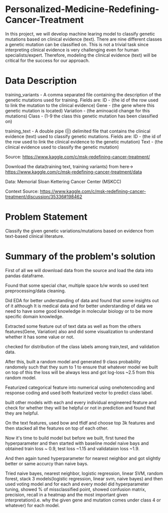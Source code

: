 # Personalized-Medicine-Redefining-Cancer-Treatment
In this project, we will develop machine learing model to classify genetic mutations based on clinical evidence (text). There are nine different classes a genetic mutation can be classified on. This is not a trivial task since interpreting clinical evidence is very challenging even for human specialists/expert. Therefore, modeling the clinical evidence (text) will be critical for the success for our approach.

# Data Description

training_variants - A comma separated file containing the description of the genetic mutations used for training. Fields are:
ID - (the id of the row used to link the mutation to the clinical evidence)
Gene - (the gene where this genetic mutation is located)
Variation - (the aminoacid change for this mutations)
Class - (1-9 the class this genetic mutation has been classified on)

training_text - A double pipe (||) delimited file that contains the clinical evidence (text) used to classify genetic mutations. Fields are:
ID - (the id of the row used to link the clinical evidence to the genetic mutation)
Text - (the clinical evidence used to classify the genetic mutation)

Source: https://www.kaggle.com/c/msk-redefining-cancer-treatment/

Download the data(training text, training variants) from here-> https://www.kaggle.com/c/msk-redefining-cancer-treatment/data

Data: Memorial Sloan Kettering Cancer Center (MSKCC)

Context Source: https://www.kaggle.com/c/msk-redefining-cancer-treatment/discussion/35336#198462


# Problem Statement
 
 Classify the given genetic variations/mutations based on evidence from text-based clinical literature.

# Summary of the problem's solution

 First of all we will download data from the source and load the data into pandas dataframe.

Found that some special char, multiple space b/w words so used text preprocessing/data cleaning.

Did EDA for better understanding of data and found that some insights out of it although It is medical data and for better understanding of data we need to have some good knowledge in molecular biology or to be more specific domain knowledge.

Extracted some feature out of text data as well as from the others features(Gene, Variation) also and did some visualization to understand whether it has some value or not.

checked for distribution of the class labels among train,test, and validation data.

After this, built a random model and generated 9 class probability randomely such that they sum to 1 to ensure that whatever model we built on top of this the loss will be always less and got log-loss ~2.5 from this random model.

Featurized categorical feature into numerical using onehotencoding and response coding and used both featurized vector to predict class label.

built other models with each and every individual engineered feature and check for whether they will be helpful or not in prediction and found that they are helpful.

On the text features, used bow and tfidf and choose top 3k features and then stacked all the features on top of each other.

Now it's time to build model but before we built, first tuned the hyperparameter and then started with baseline model naive bays and obtained train loss ~ 0.9, test loss ~1.15 and validataion loss ~1.9.

And then again tuned hyperparameter for nearest neighbor and got slightly better or same accurcy than naive bays.

Tried naive bayes, nearest neighbor, logistic regression, linear SVM, random forest, stack 3 models(logistic regression, linear svm, naive bayes) and then used voting model and for each and every model did hyperparameter tuning, showed % of missclassified point, showed confusion matrix, precision, recall in a heatmap and the most important given interpretation(i.e. why the given gene and mutation comes under class 4 or whatever) for each model.
